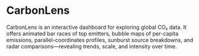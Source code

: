 # CarbonLens
CarbonLens is an interactive dashboard for exploring global CO₂ data. It offers animated bar races of top emitters, bubble maps of per-capita emissions, parallel-coordinates profiles, sunburst source breakdowns, and radar comparisons—revealing trends, scale, and intensity over time.
